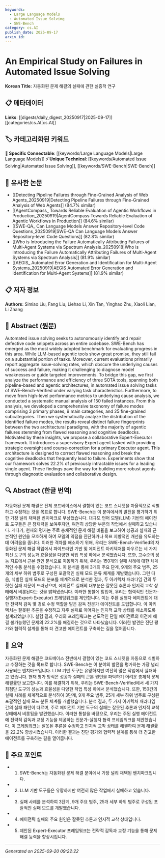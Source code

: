 ```yaml
---
keywords:
  - Large Language Models
  - Automated Issue Solving
  - SWE-Bench
category: cs.AI
publish_date: 2025-09-17
arxiv_id:
---
```


<!-- KEYWORD_LINKING_METADATA:
{
  "processed_timestamp": "2025-09-22 23:02:01.586834",
  "vocabulary_version": "1.0",
  "selected_keywords": [
    "Large Language Models",
    "Automated Issue Solving",
    "SWE-Bench"
  ],
  "rejected_keywords": [
    "Expert-Executor Framework"
  ],
  "similarity_scores": {
    "Large Language Models": 0.82,
    "Automated Issue Solving": 0.78,
    "SWE-Bench": 0.75
  },
  "extraction_method": "AI_prompt_based",
  "budget_applied": true
}
-->

# An Empirical Study on Failures in Automated Issue Solving

**Korean Title:** 자동화된 문제 해결의 실패에 관한 실증적 연구

## 📋 메타데이터

**Links**: [[digests/daily_digest_20250917|2025-09-17]]        [[categories/cs.AI|cs.AI]]

## 🏷️ 카테고리화된 키워드
**🔗 Specific Connectable**: [[keywords/Large Language Models|Large Language Models]]
**⚡ Unique Technical**: [[keywords/Automated Issue Solving|Automated Issue Solving]], [[keywords/SWE-Bench|SWE-Bench]]

## 🔗 유사한 논문
- [[Detecting Pipeline Failures through Fine-Grained Analysis of Web Agents_20250919|Detecting Pipeline Failures through Fine-Grained Analysis of Web Agents]] (84.7% similar)
- [[AgentCompass_ Towards Reliable Evaluation of Agentic Workflows in Production_20250919|AgentCompass Towards Reliable Evaluation of Agentic Workflows in Production]] (84.6% similar)
- [[SWE-QA_ Can Language Models Answer Repository-level Code Questions_20250919|SWE-QA Can Language Models Answer Repository-level Code Questions]] (82.8% similar)
- [[Who is Introducing the Failure Automatically Attributing Failures of Multi-Agent Systems via Spectrum Analysis_20250918|Who is Introducing the Failure Automatically Attributing Failures of Multi-Agent Systems via Spectrum Analysis]] (81.9% similar)
- [[AEGIS_ Automated Error Generation and Identification for Multi-Agent Systems_20250919|AEGIS Automated Error Generation and Identification for Multi-Agent Systems]] (81.9% similar)

## 📋 저자 정보

**Authors:** Simiao Liu, Fang Liu, Liehao Li, Xin Tan, Yinghao Zhu, Xiaoli Lian, Li Zhang

## 📄 Abstract (원문)

Automated issue solving seeks to autonomously identify and repair defective
code snippets across an entire codebase. SWE-Bench has emerged as the most
widely adopted benchmark for evaluating progress in this area. While LLM-based
agentic tools show great promise, they still fail on a substantial portion of
tasks. Moreover, current evaluations primarily report aggregate issue-solving
rates, which obscure the underlying causes of success and failure, making it
challenging to diagnose model weaknesses or guide targeted improvements. To
bridge this gap, we first analyze the performance and efficiency of three SOTA
tools, spanning both pipeline-based and agentic architectures, in automated
issue solving tasks of SWE-Bench-Verified under varying task characteristics.
Furthermore, to move from high-level performance metrics to underlying cause
analysis, we conducted a systematic manual analysis of 150 failed instances.
From this analysis, we developed a comprehensive taxonomy of failure modes
comprising 3 primary phases, 9 main categories, and 25 fine-grained
subcategories. Then we systematically analyze the distribution of the
identified failure modes, the results reveal distinct failure fingerprints
between the two architectural paradigms, with the majority of agentic failures
stemming from flawed reasoning and cognitive deadlocks. Motivated by these
insights, we propose a collaborative Expert-Executor framework. It introduces a
supervisory Expert agent tasked with providing strategic oversight and
course-correction for a primary Executor agent. This architecture is designed
to correct flawed reasoning and break the cognitive deadlocks that frequently
lead to failure. Experiments show that our framework solves 22.2% of previously
intractable issues for a leading single agent. These findings pave the way for
building more robust agents through diagnostic evaluation and collaborative
design.

## 🔍 Abstract (한글 번역)

자동화된 문제 해결은 전체 코드베이스에서 결함이 있는 코드 스니펫을 자율적으로 식별하고 수정하는 것을 목표로 합니다. SWE-Bench는 이 분야에서의 발전을 평가하기 위한 가장 널리 채택된 벤치마크로 부상했습니다. 대규모 언어 모델(LLM) 기반의 에이전트 도구들은 큰 잠재력을 보여주지만, 여전히 상당한 부분의 작업에서 실패하고 있습니다. 게다가, 현재의 평가는 주로 총체적인 문제 해결 비율을 보고하여 성공과 실패의 근본적인 원인을 모호하게 하여 모델의 약점을 진단하거나 목표 지향적인 개선을 유도하는 데 어려움을 줍니다. 이러한 격차를 해소하기 위해, 우리는 SWE-Bench-Verified의 자동화된 문제 해결 작업에서 파이프라인 기반 및 에이전트 아키텍처를 아우르는 세 가지 최신 도구의 성능과 효율성을 다양한 작업 특성 하에서 분석했습니다. 또한, 고수준의 성능 지표에서 근본 원인 분석으로 이동하기 위해, 우리는 150개의 실패 사례에 대한 체계적인 수동 분석을 수행했습니다. 이 분석을 통해 3개의 주요 단계, 9개의 주요 범주, 25개의 세부 하위 범주로 구성된 포괄적인 실패 모드 분류 체계를 개발했습니다. 그런 다음, 식별된 실패 모드의 분포를 체계적으로 분석한 결과, 두 아키텍처 패러다임 간의 뚜렷한 실패 지문이 드러났으며, 에이전트 실패의 대부분은 잘못된 추론과 인지적 교착 상태에서 비롯된다는 것을 밝혀냈습니다. 이러한 통찰에 힘입어, 우리는 협력적인 전문가-실행자(Expert-Executor) 프레임워크를 제안합니다. 이는 주된 실행자 에이전트에 대한 전략적 감독 및 경로 수정 역할을 맡은 감독 전문가 에이전트를 도입합니다. 이 아키텍처는 잘못된 추론을 수정하고 자주 실패로 이어지는 인지적 교착 상태를 해소하도록 설계되었습니다. 실험 결과, 우리의 프레임워크는 선도적인 단일 에이전트의 이전에 해결 불가능했던 문제의 22.2%를 해결하는 것으로 나타났습니다. 이러한 발견은 진단 평가와 협력적 설계를 통해 더 견고한 에이전트를 구축하는 길을 열어줍니다.

## 📝 요약

자동화된 문제 해결은 코드베이스 전반에서 결함이 있는 코드 스니펫을 자동으로 식별하고 수정하는 것을 목표로 합니다. SWE-Bench는 이 분야의 발전을 평가하는 가장 널리 사용되는 벤치마크입니다. LLM 기반 도구는 유망하지만 여전히 많은 작업에서 실패하고 있습니다. 현재 평가 방식은 성공과 실패의 근본 원인을 파악하기 어려운 총체적 문제 해결률만 보고합니다. 이를 해결하기 위해, 우리는 SWE-Bench-Verified에서 세 가지 최첨단 도구의 성능과 효율성을 다양한 작업 특성 하에서 분석했습니다. 또한, 150건의 실패 사례를 체계적으로 분석하여 3단계, 9개 주요 범주, 25개 세부 하위 범주로 구성된 포괄적인 실패 모드 분류 체계를 개발했습니다. 분석 결과, 두 가지 아키텍처 패러다임 간의 실패 패턴이 다르며, 주로 에이전트 기반 도구의 실패는 잘못된 추론과 인지적 교착 상태에서 비롯됨을 발견했습니다. 이러한 통찰을 바탕으로, 우리는 주된 실행 에이전트에 전략적 감독과 교정 기능을 제공하는 전문가-실행자 협력 프레임워크를 제안했습니다. 이 프레임워크는 잘못된 추론을 수정하고 인지적 교착 상태를 해결하여 문제 해결률을 22.2% 향상시켰습니다. 이러한 결과는 진단 평가와 협력적 설계를 통해 더 견고한 에이전트를 구축하는 길을 열어줍니다.

## 🎯 주요 포인트

- 1. SWE-Bench는 자동화된 문제 해결 분야에서 가장 널리 채택된 벤치마크입니다.

- 2. LLM 기반 도구들은 유망하지만 여전히 많은 작업에서 실패하고 있습니다.

- 3. 실패 사례를 분석하여 3단계, 9개 주요 범주, 25개 세부 하위 범주로 구성된 포괄적인 실패 모드를 개발했습니다.

- 4. 에이전틱 실패의 주요 원인은 잘못된 추론과 인지적 교착 상태입니다.

- 5. 제안된 Expert-Executor 프레임워크는 전략적 감독과 교정 기능을 통해 문제 해결 능력을 향상시킵니다.

---

*Generated on 2025-09-20 09:22:22*